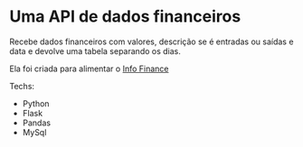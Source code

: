 # Uma API de dados financeiros

Recebe dados financeiros com valores, descrição se é entradas ou saídas e data e devolve uma tabela separando os dias.

Ela foi criada para alimentar o [Info Finance](https://github.com/JPPaiao/info-finance)

Techs:
- Python
- Flask
- Pandas
- MySql
